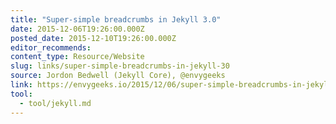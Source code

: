```yaml
---
title: "Super-simple breadcrumbs in Jekyll 3.0"
date: 2015-12-06T19:26:00.000Z
posted_date: 2015-12-10T19:26:00.000Z
editor_recommends:
content_type: Resource/Website
slug: links/super-simple-breadcrumbs-in-jekyll-30
source: Jordon Bedwell (Jekyll Core), @envygeeks
link: https://envygeeks.io/2015/12/06/super-simple-breadcrumbs-in-jekyll-3-0/
tool:
  - tool/jekyll.md
---
```






